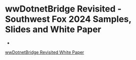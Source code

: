 # wwDotnetBridge Revisited - Southwest Fox 2024 Samples, Slides and White Paper


* 
[wwDotnetBridge Revisited White Paper](Documents/White%20Paper/RevisitingWwdotnetbridgeAndNetInteropFromFoxproInTheModernAgeOfNet.md)